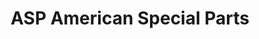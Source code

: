 ---
title: "ASP American Special Parts"
url: /fuerth/asp-american-special-parts/
shop: Autoteile
---